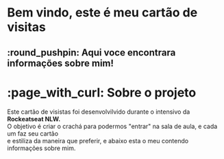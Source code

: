 <h1>Bem vindo, este é meu cartão de visitas </h1>
<h2>:round_pushpin: Aqui voce encontrara informações sobre mim! </2>
<h1>:page_with_curl: Sobre o projeto</h1>
<p>Este cartão de visistas foi desenvolvilvido durante o intensivo da <b>Rockeatseat NLW.</b><br>O objetivo é criar o crachá para podermos "entrar" na sala de aula, e cada um faz seu cartão<br> e estiliza da maneira que preferir, e abaixo esta o meu contendo informações sobre mim.</br>  </br></p>

